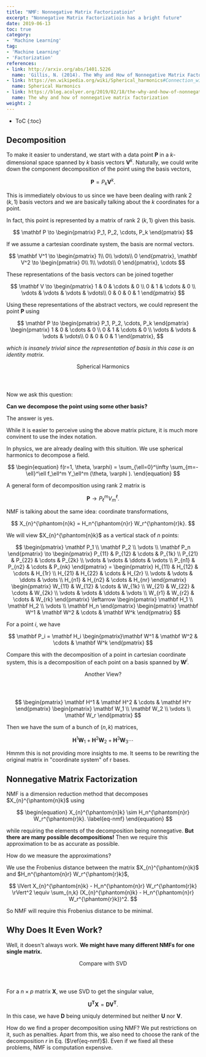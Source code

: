 ```yaml
---
title: "NMF: Nonnegative Matrix Factorizatioin"
excerpt: "Nonnegative Matrix Factorizatioin has a bright future"
date: 2019-06-13
toc: true
category:
- 'Machine Learning'
tag:
- 'Machine Learning'
- 'Factorization'
references:
- link: http://arxiv.org/abs/1401.5226
  name: 'Gillis, N. (2014). The Why and How of Nonnegative Matrix Factorization.'
- link: https://en.wikipedia.org/wiki/Spherical_harmonics#Connection_with_representation_theory
  name: Spherical Harmonics
- link: https://blog.acolyer.org/2019/02/18/the-why-and-how-of-nonnegative-matrix-factorization/
  name: The why and how of nonnegative matrix factorization
weight: 2
---
```


* ToC
{:toc}

## Decomposition

To make it easier to understand, we start with a data point $\mathbf P$ in a $k$-dimensional space spanned by $k$ basis vectors $\mathbf V^k$. Naturally, we could write down the component decomposition of the point using the basis vectors,

$$
\mathbf P = P_k \mathbf V^k.
$$

This is immediately obvious to us since we have been dealing with rank 2 $(k, 1)$ basis vectors and we are basically talking about the $k$ coordinates for a point.

In fact, this point is represented by a matrix of rank 2 $(k, 1)$ given this basis.

$$
\mathbf P \to \begin{pmatrix} P_1, P_2, \cdots, P_k \end{pmatrix}
$$

If we assume a cartesian coordinate system, the basis are normal vectors.

$$
\mathbf V^1 \to \begin{pmatrix}
1\\
0\\
\vdots\\
0
\end{pmatrix}, \mathbf V^2 \to \begin{pmatrix}
0\\
1\\
\vdots\\
0
\end{pmatrix}, \cdots
$$

These representations of the basis vectors can be joined together

$$
\mathbf V \to
\begin{pmatrix}
1 & 0 & \cdots & 0 \\
0 & 1 & \cdots & 0 \\
\vdots & \vdots & \vdots & \vdots\\
0 & 0 & 0 & 1
\end{pmatrix}
$$

Using these representations of the abstract vectors, we could represent the point $\mathbf P$ using

$$
\mathbf P \to \begin{pmatrix}
P_1, P_2, \cdots, P_k
\end{pmatrix} \begin{pmatrix}
1 & 0 & \cdots & 0 \\
0 & 1 & \cdots & 0 \\
\vdots & \vdots & \vdots & \vdots\\
0 & 0 & 0 & 1
\end{pmatrix},
$$

*which is insanely trivial since the representation of basis in this case is an identity matrix.*

<div class="card">
<header class="card-header">
<p class="card-header-title card-toggle">Spherical Harmonics</p>
</header>
<div class="card-content is-hidden">
<div class="content" markdown="1">

Now we ask this question:

**Can we decompose the point using some other basis?**

The answer is yes.

While it is easier to perceive using the above matrix picture, it is much more convinent to use the index notation.

In physics, we are already dealing with this situition. We use spherical harmonics to decompose a field.

$$
\begin{equation}
f(r=1, \theta, \varphi) = \sum_{\ell=0}^\infty \sum_{m=-\ell}^\ell f_\ell^m  Y_\ell^m (\theta, \varphi ).
\end{equation}
$$

A general form of decomposition using rank 2 matrix is

$$
\mathbf P \to P_\ell^m V_m^\ell.
$$

</div>
</div>
</div>


NMF is talking about the same idea: coordinate transformations,

$$
X_{n}^{\phantom{n}k} = H_n^{\phantom{n}r} W_r^{\phantom{r}k}.
$$

We will view $X_{n}^{\phantom{n}k}$ as a vertical stack of $n$ points:

$$
\begin{pmatrix}
\mathbf P_1 \\
\mathbf P_2 \\
\vdots \\
\mathbf P_n
\end{pmatrix} \to \begin{pmatrix}
P_{11} & P_{12} & \cdots & P_{1k} \\
P_{21} & P_{22} & \cdots & P_{2k} \\
\vdots & \vdots & \ddots & \vdots \\
P_{n1} & P_{n2} & \cdots & P_{nk}
\end{pmatrix} = \begin{pmatrix}
H_{11} & H_{12} & \cdots & H_{1r} \\
H_{21} & H_{22} & \cdots & H_{2r} \\
\vdots & \vdots & \ddots & \vdots \\
H_{n1} & H_{n2} & \cdots & H_{nr}
\end{pmatrix} \begin{pmatrix}
W_{11} & W_{12} & \cdots & W_{1k} \\
W_{21} & W_{22} & \cdots & W_{2k} \\
\vdots & \vdots & \ddots & \vdots \\
W_{r1} & W_{r2} & \cdots & W_{rk}
\end{pmatrix} \leftarrow \begin{pmatrix}
\mathbf H_1 \\
\mathbf H_2 \\
\vdots \\
\mathbf H_n
\end{pmatrix} \begin{pmatrix}
\mathbf W^1 & \mathbf W^2 & \cdots & \mathbf W^k
\end{pmatrix}
$$

For a point $i$, we have

$$
\mathbf P_i = \mathbf H_i \begin{pmatrix}\mathbf W^1 & \mathbf W^2 & \cdots & \mathbf W^k \end{pmatrix}
$$

Compare this with the decomposition of a point in cartesian coordinate system, this is a decomposition of each point on a basis spanned by $\mathbf W^i$.

<div class="card">
<header class="card-header">
<p class="card-header-title card-toggle">Another View?</p>
</header>
<div class="card-content is-hidden">
<div class="content" markdown="1">

$$
\begin{pmatrix}
\mathbf H^1 &
\mathbf H^2 &
\cdots  &
\mathbf H^r
\end{pmatrix} \begin{pmatrix}
\mathbf W_1 \\
\mathbf W_2 \\
\vdots \\
\mathbf W_r
\end{pmatrix}
$$

Then we have the sum of a bunch of $(n, k)$ matrices,

$$
\mathbf H^1 \mathbf W_1 + \mathbf H^2 \mathbf W_2 + \mathbf H^3 \mathbf W_3 \cdots
$$

Hmmm this is not providing more insights to me. It seems to be rewriting the original matrix in "coordinate system" of r bases.

</div>
</div>
</div>

## Nonnegative Matrix Factorization

NMF is a dimension reduction method that decomposes $X_{n}^{\phantom{n}k}$ using

$$
\begin{equation}
X_{n}^{\phantom{n}k} \sim H_n^{\phantom{n}r} W_r^{\phantom{r}k}.
\label{eq-nmf}
\end{equation}
$$

while requiring the elements of the decomposition being nonnegative. **But there are many possible decompositions!** Then we require this approximation to be as accurate as possible.

How do we measure the approximations?

We use the Frobenius distance between the matrix $X_{n}^{\phantom{n}k}$ and $H_n^{\phantom{n}r} W_r^{\phantom{r}k}$,

$$
\lVert X_{n}^{\phantom{n}k} - H_n^{\phantom{n}r} W_r^{\phantom{r}k} \rVert^2 \equiv \sum_{n,k} (X_{n}^{\phantom{n}k} - H_n^{\phantom{n}r} W_r^{\phantom{r}k})^2.
$$

So NMF will require this Frobenius distance to be minimal.

## Why Does It Even Work?

Well, it doesn't always work. **We might have many different NMFs for one single matrix.**


<div class="card">
<header class="card-header">
<p class="card-header-title card-toggle">Compare with SVD</p>
</header>
<div class="card-content is-hidden">
<div class="content">

For a $n\times p$ matrix $\mathbf X$, we use SVD to get the singular value,

$$
\mathbf{U}^{\mathbf T}\mathbf{X} = \mathbf{D}\mathbf{V}^{\mathbf T}.
$$

In this case, we have $\mathbf D$ being uniquly determined but neither $\mathbf U$ nor $\mathbf V$.

</div>
</div>
</div>

How do we find a proper decomposition using NMF? We put restrictions on it, such as penalties. Apart from this, we also need to choose the rank of the decomposition $r$ in Eq. ($\ref{eq-nmf}$). Even if we fixed all these problems, NMF is computation expensive.
